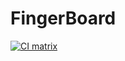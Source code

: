 # FingerBoard

[![CI matrix](https://github.com//ApptiveGrid/FingerBoard/actions/workflows/build.yml/badge.svg)](https://github.com//ApptiveGrid/FingerBoard/actions/workflows/build.yml)
